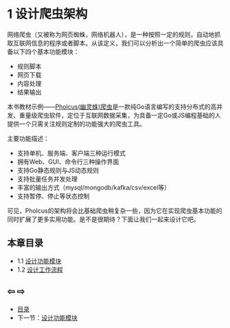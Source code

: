 # 1 设计爬虫架构

网络爬虫（又被称为网页蜘蛛，网络机器人），是一种按照一定的规则，自动地抓取互联网信息的程序或者脚本。从该定义，我们可以分析出一个简单的爬虫应该具备以下四个基本功能模块：

* 规则脚本
* 网页下载
* 内容处理
* 结果输出

本书教材示例——[Pholcus(幽灵蛛)爬虫](https://github.com/henrylee2cn/pholcus)是一款纯Go语言编写的支持分布式的高并发、重量级爬虫软件，定位于互联网数据采集，为具备一定Go或JS编程基础的人提供一个只需关注规则定制的功能强大的爬虫工具。

主要功能描述：

* 支持单机、服务端、客户端三种运行模式
* 拥有Web、GUI、命令行三种操作界面
* 支持Go静态规则与JS动态规则
* 支持批量任务并发处理
* 丰富的输出方式（mysql/mongodb/kafka/csv/excel等）
* 支持暂停、停止等状态控制

可见，Pholcus的架构将会比基础爬虫稍复杂一些，因为它在实现爬虫基本功能的同时扩展了更多实用功能。是不是很期待？下面让我们一起来设计它吧。

## 本章目录

* 1.1 [设计功能模块](https://github.com/henrylee2cn/go_crawler_practice/blob/master/chapter01/01.01.md)
* 1.2 [设计工作流程](https://github.com/henrylee2cn/go_crawler_practice/blob/master/chapter01/01.02.md)

## ⇦ ⇨

* [目录](https://github.com/henrylee2cn/go_crawler_practice/blob/master/README.md)
* 下一节：[设计功能模块](https://github.com/henrylee2cn/go_crawler_practice/blob/master/chapter01/01.01.md)
